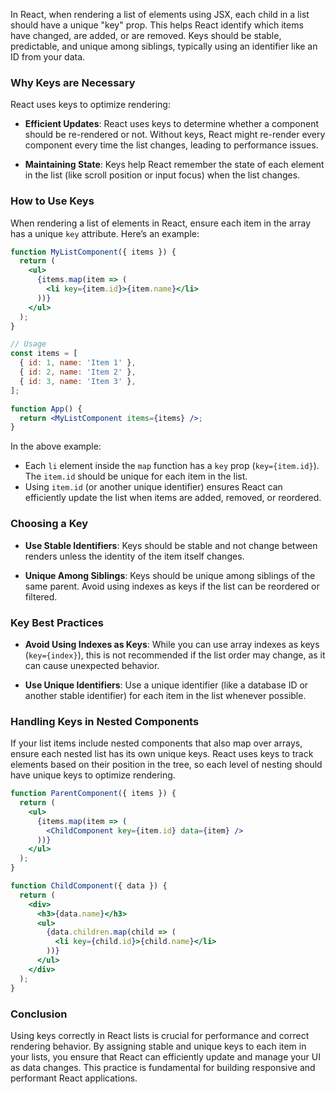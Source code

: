 In React, when rendering a list of elements using JSX, each child in a list should have a unique "key" prop. This helps React identify which items have changed, are added, or are removed. Keys should be stable, predictable, and unique among siblings, typically using an identifier like an ID from your data.

### Why Keys are Necessary

React uses keys to optimize rendering:

- **Efficient Updates**: React uses keys to determine whether a component should be re-rendered or not. Without keys, React might re-render every component every time the list changes, leading to performance issues.
  
- **Maintaining State**: Keys help React remember the state of each element in the list (like scroll position or input focus) when the list changes.

### How to Use Keys

When rendering a list of elements in React, ensure each item in the array has a unique `key` attribute. Here’s an example:

```jsx
function MyListComponent({ items }) {
  return (
    <ul>
      {items.map(item => (
        <li key={item.id}>{item.name}</li>
      ))}
    </ul>
  );
}

// Usage
const items = [
  { id: 1, name: 'Item 1' },
  { id: 2, name: 'Item 2' },
  { id: 3, name: 'Item 3' },
];

function App() {
  return <MyListComponent items={items} />;
}
```

In the above example:

- Each `li` element inside the `map` function has a `key` prop (`key={item.id}`). The `item.id` should be unique for each item in the list.
- Using `item.id` (or another unique identifier) ensures React can efficiently update the list when items are added, removed, or reordered.

### Choosing a Key

- **Use Stable Identifiers**: Keys should be stable and not change between renders unless the identity of the item itself changes.
  
- **Unique Among Siblings**: Keys should be unique among siblings of the same parent. Avoid using indexes as keys if the list can be reordered or filtered.

### Key Best Practices

- **Avoid Using Indexes as Keys**: While you can use array indexes as keys (`key={index}`), this is not recommended if the list order may change, as it can cause unexpected behavior.
  
- **Use Unique Identifiers**: Use a unique identifier (like a database ID or another stable identifier) for each item in the list whenever possible.

### Handling Keys in Nested Components

If your list items include nested components that also map over arrays, ensure each nested list has its own unique keys. React uses keys to track elements based on their position in the tree, so each level of nesting should have unique keys to optimize rendering.

```jsx
function ParentComponent({ items }) {
  return (
    <ul>
      {items.map(item => (
        <ChildComponent key={item.id} data={item} />
      ))}
    </ul>
  );
}

function ChildComponent({ data }) {
  return (
    <div>
      <h3>{data.name}</h3>
      <ul>
        {data.children.map(child => (
          <li key={child.id}>{child.name}</li>
        ))}
      </ul>
    </div>
  );
}
```

### Conclusion

Using keys correctly in React lists is crucial for performance and correct rendering behavior. By assigning stable and unique keys to each item in your lists, you ensure that React can efficiently update and manage your UI as data changes. This practice is fundamental for building responsive and performant React applications.
